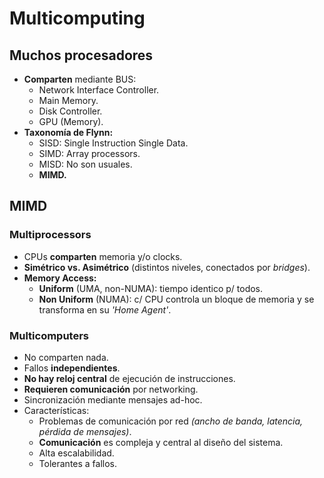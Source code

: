 # Multicomputing

## Muchos procesadores

-   **Comparten** mediante BUS:
    -   Network Interface Controller.
    -   Main Memory.
    -   Disk Controller.
    -   GPU (Memory).
-   **Taxonomía de Flynn:**
    -   SISD: Single Instruction Single Data.
    -   SIMD: Array processors.
    -   MISD: No son usuales.
    -   **MIMD.**

## MIMD

### Multiprocessors

-   CPUs **comparten** memoria y/o clocks.
-   **Simétrico vs. Asimétrico** (distintos niveles, conectados por _bridges_).
-   **Memory Access:**
    -   **Uniform** (UMA, non-NUMA): tiempo identico p/ todos.
    -   **Non Uniform** (NUMA): c/ CPU controla un bloque de memoria y se transforma en su _'Home Agent'_.

### Multicomputers

-   No comparten nada.
-   Fallos **independientes**.
-   **No hay reloj central** de ejecución de instrucciones.
-   **Requieren comunicación** por networking.
-   Sincronización mediante mensajes ad-hoc.
-   Características:
    -   Problemas de comunicación por red _(ancho de banda, latencia, pérdida de mensajes)_.
    -   **Comunicación** es compleja y central al diseño del sistema.
    -   Alta escalabilidad.
    -   Tolerantes a fallos.
